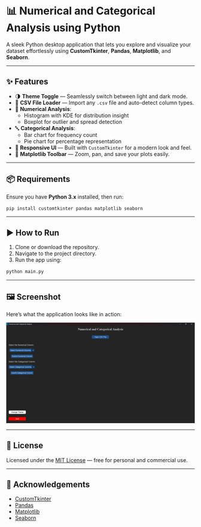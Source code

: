 
# 📊 Numerical and Categorical Analysis using Python

A sleek Python desktop application that lets you explore and visualize your dataset effortlessly using **CustomTkinter**, **Pandas**, **Matplotlib**, and **Seaborn**.

---

## ✨ Features

- 🌗 **Theme Toggle** — Seamlessly switch between light and dark mode.
- 📂 **CSV File Loader** — Import any `.csv` file and auto-detect column types.
- 🔢 **Numerical Analysis**:
  - Histogram with KDE for distribution insight
  - Boxplot for outlier and spread detection
- 🔤 **Categorical Analysis**:
  - Bar chart for frequency count
  - Pie chart for percentage representation
- 📐 **Responsive UI** — Built with `CustomTkinter` for a modern look and feel.
- 🧭 **Matplotlib Toolbar** — Zoom, pan, and save your plots easily.

---

## 📦 Requirements

Ensure you have **Python 3.x** installed, then run:

```bash
pip install customtkinter pandas matplotlib seaborn
```

---

## ▶️ How to Run

1. Clone or download the repository.
2. Navigate to the project directory.
3. Run the app using:

```bash
python main.py
```

---

## 🖼️ Screenshot

Here’s what the application looks like in action:

![App Screenshot](screenshot.png)

---

## 📄 License

Licensed under the [MIT License](LICENSE) — free for personal and commercial use.

---

## 🙌 Acknowledgements

- [CustomTkinter](https://github.com/TomSchimansky/CustomTkinter)
- [Pandas](https://pandas.pydata.org/)
- [Matplotlib](https://matplotlib.org/)
- [Seaborn](https://seaborn.pydata.org/)
